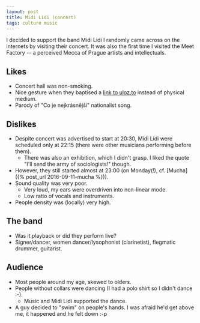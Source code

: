 ```yaml
---
layout: post
title: Midi Lidi (concert)
tags: culture music
---
```


I decided to support the band Midi Lidi I randomly came across on the internets
by visiting their concert.
It was also the first time I visited the Meet Factory -- a perceived Mecca of
Prague artists and intellectuals.


## Likes

- Concert hall was non-smoking.
- Nice gesture when they baptised a [link to uloz.to][ulozto] instead of
  physical medium.
- Parody of "Co je nejkrásnější" nationalist song.

[ulozto]: https://uloz.to/!MDVGGpXfV/midi-lidi-give-masterpiece-a-chance-2016-rar

## Dislikes

- Despite concert was advertised to start at 20:30, Midi Lidi were scheduled
  only at 22:15 (there were other musicians performing before them).
  - There was also an exhibition, which I didn't grasp. I liked the quote "I'll
    send the army of sociologists!" though.
- However, they still started almost at 23:00 (on Monday(!), cf. [Mucha]({% post_url 2016-09-11-mucha %})).
- Sound quality was very poor.
  - Very loud, my ears were overdriven into non-linear mode.
  - Low ratio of vocals and instruments.
- People density was (locally) very high.

## The band

- Was it playback or did they perform live?
- Signer/dancer, women dancer/lysophonist (clarinetist), flegmatic drummer,
  guitarist.

## Audience

- Most people around my age, skewed to olders.
- People without collars were dancing (I had a polo shirt so I didn't dance :-).
  - Music and Midi Lidi supported the dance.
- A guy decided to "swim" on people's hands. I was afraid he'd get above me, it
  happened and he felt down :-p
